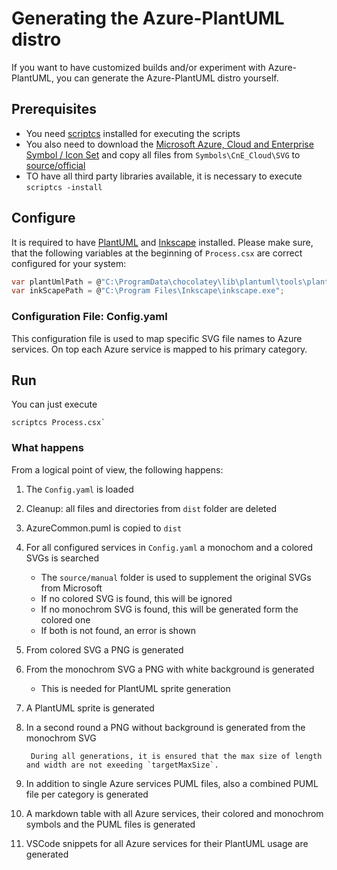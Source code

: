 # Generating the Azure-PlantUML distro

If you want to have customized builds and/or experiment with Azure-PlantUML, you can generate the Azure-PlantUML distro yourself.

## Prerequisites

* You need [scriptcs](http://scriptcs.net/) installed for executing the scripts
* You also need to download the [Microsoft Azure, Cloud and Enterprise Symbol / Icon Set](http://aka.ms/CnESymbols) and copy all files from `Symbols\CnE_Cloud\SVG` to [source/official](../source/official)
* TO have all third party libraries available, it is necessary to execute `scriptcs -install`

## Configure

It is required to have [PlantUML](http://plantuml.com/) and [Inkscape](https://inkscape.org/) installed.
Please make sure, that the following variables at the beginning of `Process.csx` are correct configured for your system:

```csharp
var plantUmlPath = @"C:\ProgramData\chocolatey\lib\plantuml\tools\plantuml.jar";
var inkScapePath = @"C:\Program Files\Inkscape\inkscape.exe";
```

### Configuration File: Config.yaml

This configuration file is used to map specific SVG file names to Azure services.
On top each Azure service is mapped to his primary category.

## Run

You can just execute

```text
scriptcs Process.csx`
```

### What happens

From a logical point of view, the following happens:

1. The `Config.yaml` is loaded
2. Cleanup: all files and directories from `dist` folder are deleted
3. AzureCommon.puml is copied to `dist`
4. For all configured services in `Config.yaml` a monochom and a colored SVGs is searched
    * The `source/manual` folder is used to supplement the original SVGs from Microsoft
    * If no colored SVG is found, this will be ignored
    * If no monochrom SVG is found, this will be generated form the colored one
    * If both is not found, an error is shown
5. From colored SVG a PNG is generated
6. From the monochrom SVG a PNG with white background is generated
    * This is needed for PlantUML sprite generation
7. A PlantUML sprite is generated
8. In a second round a PNG without background is generated from the monochrom SVG

        During all generations, it is ensured that the max size of length and width are not exeeding `targetMaxSize`.

9. In addition to single Azure services PUML files, also a combined PUML file per category is generated
10. A markdown table with all Azure services, their colored and monochrom symbols and the PUML files is generated
11. VSCode snippets for all Azure services for their PlantUML usage are generated